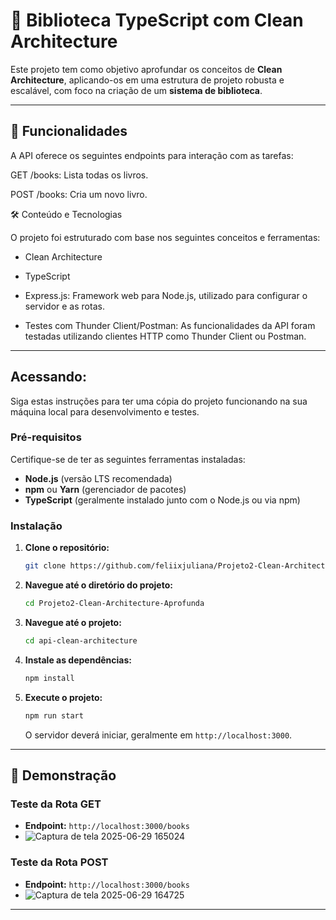 # 🚀 Biblioteca TypeScript com Clean Architecture

Este projeto tem como objetivo aprofundar os conceitos de **Clean Architecture**, aplicando-os em uma estrutura de projeto robusta e escalável, com foco na criação de um **sistema de biblioteca**. 

-----

## 🚀 Funcionalidades
A API oferece os seguintes endpoints para interação com as tarefas:

GET /books: Lista todas os livros.

POST /books: Cria um novo livro.

🛠️ Conteúdo e Tecnologias

O projeto foi estruturado com base nos seguintes conceitos e ferramentas:

* Clean Architecture

* TypeScript

* Express.js: Framework web para Node.js, utilizado para configurar o servidor e as rotas.

* Testes com Thunder Client/Postman: As funcionalidades da API foram testadas utilizando clientes HTTP como Thunder Client ou Postman.

-----

## Acessando: 

Siga estas instruções para ter uma cópia do projeto funcionando na sua máquina local para desenvolvimento e testes.

### Pré-requisitos

Certifique-se de ter as seguintes ferramentas instaladas:

  * **Node.js** (versão LTS recomendada)
  * **npm** ou **Yarn** (gerenciador de pacotes)
  * **TypeScript** (geralmente instalado junto com o Node.js ou via npm)

### Instalação

1.  **Clone o repositório:**
    ```bash
    git clone https://github.com/feliixjuliana/Projeto2-Clean-Architecture-Aprofunda.git
    ```
2.  **Navegue até o diretório do projeto:**
    ```bash
    cd Projeto2-Clean-Architecture-Aprofunda
    ```
3.  **Navegue até o projeto:**
    ```bash
    cd api-clean-architecture
    ```
4.  **Instale as dependências:**
    ```bash
    npm install
    ```
5.  **Execute o projeto:**
    ```bash
    npm run start
    ```
    O servidor deverá iniciar, geralmente em `http://localhost:3000`.

-----

## 📸 Demonstração

### Teste da Rota GET

  * **Endpoint:** `http://localhost:3000/books`
  * ![Captura de tela 2025-06-29 165024](https://github.com/user-attachments/assets/ba989a26-bb40-4b2d-b1a9-24a32ca8116a)



### Teste da Rota POST

  * **Endpoint:** `http://localhost:3000/books`
  * ![Captura de tela 2025-06-29 164725](https://github.com/user-attachments/assets/5a9c4edf-4cfb-4a00-93fc-c7fe87136bdc)

-----



